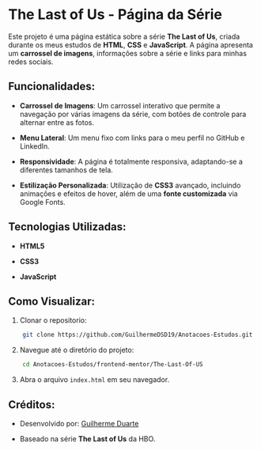The Last of Us - Página da Série
================================

Este projeto é uma página estática sobre a série **The Last of Us**, criada durante os meus estudos de **HTML**, **CSS** e **JavaScript**. A página apresenta um **carrossel de imagens**, informações sobre a série e links para minhas redes sociais.

Funcionalidades:
----------------

*   **Carrossel de Imagens**: Um carrossel interativo que permite a navegação por várias imagens da série, com botões de controle para alternar entre as fotos.
    
*   **Menu Lateral**: Um menu fixo com links para o meu perfil no GitHub e LinkedIn.
    
*   **Responsividade**: A página é totalmente responsiva, adaptando-se a diferentes tamanhos de tela.
    
*   **Estilização Personalizada**: Utilização de **CSS3** avançado, incluindo animações e efeitos de hover, além de uma **fonte customizada** via Google Fonts.
    

Tecnologias Utilizadas:
-----------------------

*   **HTML5**
    
*   **CSS3**
    
*   **JavaScript**
    
Como Visualizar:
----------------

1.  Clonar o repositorio:
```bash
    git clone https://github.com/GuilhermeDSD19/Anotacoes-Estudos.git
```

2. Navegue até o diretório do projeto:
```bash
    cd Anotacoes-Estudos/frontend-mentor/The-Last-Of-US
``` 
    
3.  Abra o arquivo `index.html` em seu navegador.

Créditos:
---------

*   Desenvolvido por: [Guilherme Duarte](https://www.linkedin.com/in/guilhermedsd19/)
    
*   Baseado na série **The Last of Us** da HBO.